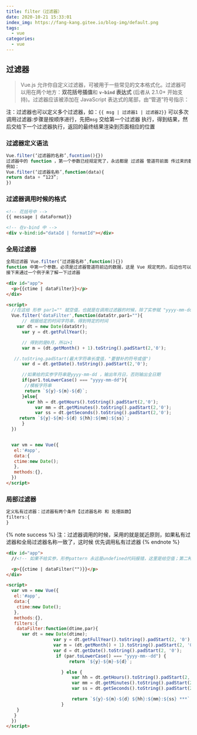 ```yaml
---
title: filter（过滤器）
date: 2020-10-21 15:33:01
index_img: https://fang-kang.gitee.io/blog-img/default.png
tags:
  - vue
categories:
  - vue
---
```


## 过滤器

> Vue.js 允许你自定义过滤器，可被用于一些常见的文本格式化。过滤器可以用在两个地方：**双花括号插值**和 **`v-bind` 表达式** (后者从 2.1.0+ 开始支持)。过滤器应该被添加在 JavaScript 表达式的尾部，由“管道”符号指示：

注：过滤器也可以定义多个过滤器，如：`{{ msg | 过滤器1 | 过滤器2}}` 可以多次调用过滤器:步骤是按顺序进行，先把`msg` 交给第一个过滤器 执行，得到结果，然后交给下一个过滤器执行，返回的最终结果渲染到页面相应的位置

### 过滤器定义语法

```js
Vue.filter(‘过滤器的名称’,fucntion(){})
过滤器中的 function ，第一个参数已经规定死了，永远都是 过滤器 管道符前面 传过来的数据
例如：
Vue.filter(‘过滤器名称’,function(data){
return data + “123”;
})
```

### 过滤器调用时候的格式

```html
<!-- 花括号中 -->
{{ message | dataFormat}}

<!-- 在v-bind 中 -->
<div v-bind:id="dataId | formatId"></div>
```

### 全局过滤器

```js
全局过滤器 Vue.filter(‘过滤器名称’,function(){})
function 中第一个参数，必须是过滤器管道符前边的数据，这是 Vue 规定死的，后边也可以跟多参数
接下来通过一个例子来了解一下过滤器
```

```html
<div id="app">
  <p>{{ctime | dataFilter}}</p>
</div>

<script>
  //在这给 形参 par1="" 赋空值，也就是在调用过滤器的时候，除了实参赋 "yyyy-mm-dd"以外，其他的都是详细日期输出
  Vue.filter('dataFilter',function(dataStr,par1=""){
      // 根据给定的时间字符串，得到特定的时间
    var dt = new Date(dataStr);
      var y = dt.getFullYear();

      // 得到的是0月，所以+1
      var m = (dt.getMonth() + 1).toString().padStart(2,'0');

   //.toString.padStart(最大字符串长度值，"要替补的符号或值")
      var d = dt.getDate().toString().padStart(2,'0');

      //如果给的实参字符串是yyyy-mm-dd ，输出年月日，否则输出全日期
      if(par1.toLowerCase() === "yyyy-mm-dd"){
       //模板字符串
       return `${y}-${m}-${d}`;
      }else{
        var hh = dt.getHours().toString().padStart(2,'0');
           var mm = dt.getMinutes().toString().padStart(2,'0');
           var ss = dt.getSeconds().toString().padStart(2,'0');
     return `${y}-${m}-${d} ${hh}:${mm}:${ss}`;
      }
  })


  var vm = new Vue({
   el:'#app',
   data:{
   ctime:new Date();
   },
   methods:{},
  })
</script>
```

### 局部过滤器

```js
定义私有过滤器：过滤器有两个条件【过滤器名称 和 处理函数】
filters:{
}
```

{% note success %}
注：过滤器调用的时候，采用的就是就近原则，如果私有过滤器和全局过滤器名称一致了，这时候 优先调用私有过滤器
{% endnote %}

```html
<div id="app">
  //<!-- 如果不给实参，形参pattern 永远是undefined代码报错，这里是给空值；第二种方法是给形参:pattern='' -->

  <p>{{ctime | dataFilter("")}}</p>
</div>

<script>
  var vm = new Vue({
   el:'#app',
   data:{
    ctime:new Date();
   },
   methods:{},
   filters:{
    dataFilter:function(dtime,par){
      var dt = new Date(dtime);
                  var y = dt.getFullYear().toString().padStart(2, '0');
                  var m = (dt.getMonth() + 1).toString().padStart(2, '0');
                  var d = dt.getDate().toString().padStart(2, '0');
                   if (par.toLowerCase() === "yyyy-mm--dd") {
                        return `${y}-${m}-${d}`;

                     } else {
                         var hh = dt.getHours().toString().padStart(2, '0');
                         var mm = dt.getMinutes().toString().padStart(2, '0');
                         var ss = dt.getSeconds().toString().padStart(2, '0');

                         return `${y}-${m}-${d} ${hh}:${mm}:${ss} ***`;
                     }
    }
   }
  })
</script>
```
